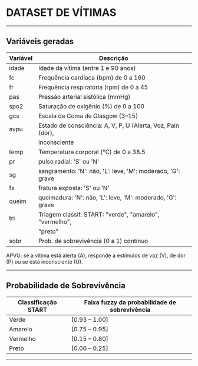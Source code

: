 # DATASET DE VÍTIMAS

---

## Variáveis geradas

| Variável                 | Descrição                                                   |
|--------------------------|-------------------------------------------------------------|
| idade                   | Idade da vítima (entre 1 e 90 anos)                         |
| fc                      | Frequência cardíaca (bpm) de 0 a 160                        |
| fr                      | Frequência respiratória (rpm) de 0 a 45                     |
| pas                     | Pressão arterial sistólica (mmHg)                           |
| spo2                    | Saturação de oxigênio (%)   de 0 a 100                      |
| gcs                     | Escala de Coma de Glasgow (3–15)                            |
| avpu                    | Estado de consciência: A, V, P, U (Alerta, Voz, Pain (dor), |
|                         |     inconsciente                                            |
| temp                    | Temperatura corporal (°C)  de 0 a 38.5                      |
| pr                      | pulso radial: 'S' ou 'N'                                    |
| sg                      | sangramento: 'N': não, 'L': leve, 'M': moderado, 'G': grave |
| fx                      | fratura exposta: 'S' ou 'N'                                 |
| queim                   | queimadura: 'N': não, 'L': leve, 'M': moderado, 'G': grave  |
| tri                     | Triagem classif. START: "verde", "amarelo", "vermelho",     |
|                         |    "preto"                                                  |
| sobr                    | Prob. de sobrevivência (0 a 1)  contínuo                    |

APVU: se a vítima está alerta (A), responde a estímulos de voz (V), de dor (P) ou se está inconsciente (U).

---

## Probabilidade de Sobrevivência


| Classificação START | Faixa fuzzy da probabilidade de sobrevivência |
|---------------------|-----------------------------------------------|
| Verde               | [0.93 – 1.00]                                 |
| Amarelo             | [0.75 – 0.95]                                 |
| Vermelho            | [0.15 – 0.80]                                 |
| Preto               | [0.00 – 0.25]                                 |


---

